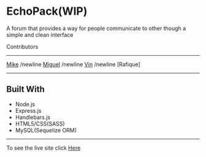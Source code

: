 # EchoPack(WIP)
A forum that provides a way for people communicate to other though a simple and clean interface


Contributors
________________________

[Mike](https://github.com/Mike-C25) /newline
[Miguel](https://github.com/miguelf6022e23) /newline
[Vin](https://github.com/vpasquar) /newline
[Rafique]

___

## Built With

+ Node.js
+ Express.js
+ Handlebars.js
+ HTML5/CSS(SASS)
+ MySQL(Sequelize ORM)
___

To see the live site click [Here](https://echopack.herokuapp.com/)
